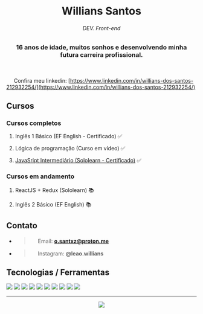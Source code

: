 <h1 align="center">
   Willians Santos
  <h6 align='center'>DEV. Front-end</h6>
</h1>
<h3 align="center">16 anos de idade, muitos sonhos e desenvolvendo minha futura carreira profissional.</h3>

<br>

<img src='https://cdn-icons-png.flaticon.com/512/174/174857.png' width='16' height='16'> Confira meu linkedin: [https://www.linkedin.com/in/willians-dos-santos-212932254/](https://www.linkedin.com/in/willians-dos-santos-212932254/)

## Cursos

### Cursos completos

  1. Inglês 1 Básico (EF English - Certificado) ✅

  2. Lógica de programação (Curso em vídeo) ✅

  3. <a href='https://www.sololearn.com/certificates/CC-1WRA54DL' target='blank'>JavaSript Intermediário (Sololearn - Certificado)</a> ✅

### Cursos em andamento

  1. ReactJS + Redux (Sololearn) 📚

  2. Inglês 2 Básico (EF English) 📚

## Contato

- > <img src='https://portal.ifba.edu.br/barreiras/imagens-campus-barreiras/icon-email.png/@@images/image.png' width='16' height='16'/> Email: **o.santxz@proton.me**

- > <img src="https://png.pngtree.com/png-vector/20221018/ourmid/pngtree-instagram-social-platform-icon-png-image_6315976.png" width="16" height="16"/> Instagram: **@leao.willians**

## Tecnologias / Ferramentas

<p float='left'>
  <img onclick="return false;" src='https://img.shields.io/badge/HTML5-E34F26?style=for-the-badge&logo=html5&logoColor=white' />
  <img onclick="return false;" src='https://img.shields.io/badge/CSS3-1572B6?style=for-the-badge&logo=css3&logoColor=white' />
  <img onclick="return false;" src='https://img.shields.io/badge/Sass-CC6699?style=for-the-badge&logo=sass&logoColor=white'/>
  <img onclick="return false;" src='https://img.shields.io/badge/Bootstrap-563D7C?style=for-the-badge&logo=bootstrap&logoColor=white'/>
  <img onclick="return false;" src='https://img.shields.io/badge/Tailwind_CSS-38B2AC?style=for-the-badge&logo=tailwind-css&logoColor=white'/>
  <img onclick="return false;" src='https://img.shields.io/badge/JavaScript-F7DF1E?style=for-the-badge&logo=javascript&logoColor=black' />
  <img onclick="return false;" src='https://img.shields.io/badge/React-20232A?style=for-the-badge&logo=react&logoColor=61DAFB' />
  <img onclick="return false;" src='https://img.shields.io/badge/GIT-E44C30?style=for-the-badge&logo=git&logoColor=white' />
  <img onclick="return false;" src='https://img.shields.io/badge/TypeScript-007ACC?style=for-the-badge&logo=typescript&logoColor=white' />
   <img onclick='return false;' src='https://img.shields.io/badge/jQuery-0769AD?style=for-the-badge&logo=jquery&logoColor=white' />
</p>

---

<p float='left' align='center'>
  <img align='center' src='https://github-readme-stats.vercel.app/api?username=will-santosx&theme=gotham'/>
</p>

